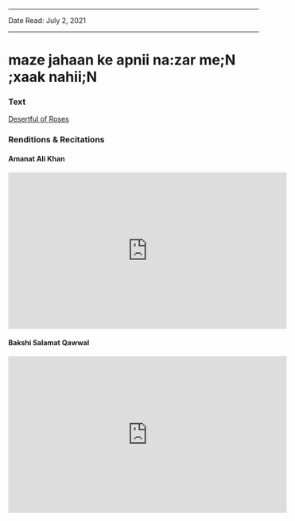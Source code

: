 
---

Date Read: July 2, 2021

---


# maze jahaan ke apnii na:zar me;N ;xaak nahii;N


### Text

[Desertful of Roses](http://www.columbia.edu/itc/mealac/pritchett/00ghalib/114/index_114.html)

### Renditions & Recitations

#### Amanat Ali Khan

<iframe width="560" height="315" src="https://www.youtube.com/embed/Ws9GTAR9mJM" title="YouTube video player" frameborder="0" allow="accelerometer; autoplay; clipboard-write; encrypted-media; gyroscope; picture-in-picture" allowfullscreen></iframe>

#### Bakshi Salamat Qawwal

<iframe width="560" height="315" src="https://www.youtube.com/embed/HDyi0e-CzMM" title="YouTube video player" frameborder="0" allow="accelerometer; autoplay; clipboard-write; encrypted-media; gyroscope; picture-in-picture" allowfullscreen></iframe>

